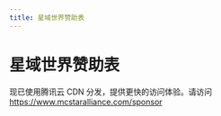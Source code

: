 ```yaml
---
title: 星域世界赞助表
---
```


# 星域世界赞助表

现已使用腾讯云 CDN 分发，提供更快的访问体验。请访问 https://www.mcstaralliance.com/sponsor

